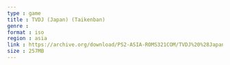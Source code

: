 ```yaml
---
type : game
title : TVDJ (Japan) (Taikenban)
genre : 
format : iso
region : asia
link : https://archive.org/download/PS2-ASIA-ROMS321COM/TVDJ%20%28Japan%29%20%28Taikenban%29.7z
size : 257MB
---
```

